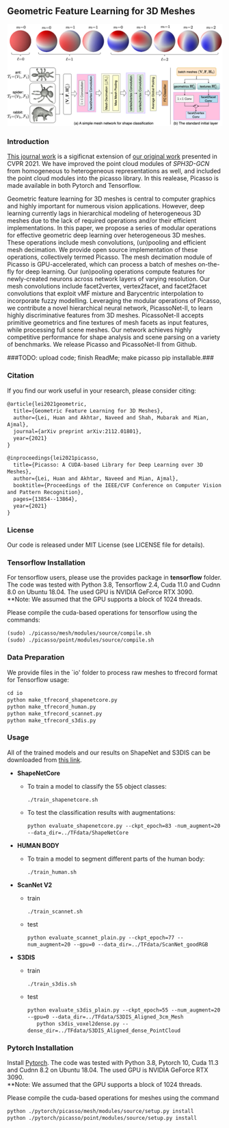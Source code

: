 ## Geometric Feature Learning for 3D Meshes

![alt text](https://github.com/EnyaHermite/Picasso/blob/main/image/teaser.png)

### Introduction
[This journal work](https://arxiv.org/abs/2112.01801) is a sigificnat extension of [our original work](https://arxiv.org/abs/2103.15076) presented in CVPR 2021. We have improved the point cloud modules of *SPH3D-GCN* from homogeneous to heterogeneous representations as well, and included the point cloud modules into the picasso library. In this realease, Picasso is made available in both Pytorch and Tensorflow. 

Geometric feature learning for 3D meshes is central to computer graphics and highly important for numerous vision applications. However, deep learning currently lags in hierarchical modeling of heterogeneous 3D meshes due to the lack of required operations and/or their efficient implementations. In this paper, we propose a series of modular operations for effective geometric deep learning over heterogeneous 3D meshes. These operations include mesh convolutions, (un)pooling and efficient mesh decimation. We provide open source implementation of these operations, collectively termed Picasso. The mesh decimation module of Picasso is GPU-accelerated, which can process a batch of meshes on-the-fly for deep learning. Our (un)pooling operations compute features for newly-created neurons across network layers of varying resolution. Our mesh convolutions include facet2vertex, vertex2facet, and facet2facet convolutions that exploit vMF mixture and Barycentric interpolation to incorporate fuzzy modelling. Leveraging the modular operations of Picasso, we contribute a novel hierarchical neural network, PicassoNet-II, to learn highly discriminative features from 3D meshes. PicassoNet-II accepts primitive geometrics and fine textures of mesh facets as input features, while processing full scene meshes. Our network achieves highly competitive performance for shape analysis and scene parsing on a variety of benchmarks. We release Picasso and PicassoNet-II from Github.

###TODO: upload code; finish ReadMe; make picasso pip installable.### 

### Citation
If you find our work useful in your research, please consider citing:

```
@article{lei2021geometric,
  title={Geometric Feature Learning for 3D Meshes},
  author={Lei, Huan and Akhtar, Naveed and Shah, Mubarak and Mian, Ajmal},
  journal={arXiv preprint arXiv:2112.01801},
  year={2021}
}
```
```
@inproceedings{lei2021picasso,
  title={Picasso: A CUDA-based Library for Deep Learning over 3D Meshes},
  author={Lei, Huan and Akhtar, Naveed and Mian, Ajmal},
  booktitle={Proceedings of the IEEE/CVF Conference on Computer Vision and Pattern Recognition},
  pages={13854--13864},
  year={2021}
} 
```
### License
Our code is released under MIT License (see LICENSE file for details).

### Tensorflow Installation
For tensorflow users, please use the provides package in **tensorflow** folder. The code was tested with Python 3.8, Tensorflow 2.4, Cuda 11.0 and Cudnn 8.0 on Ubuntu 18.04. The used GPU is NVIDIA GeForce RTX 3090.   
**Note: We assumed that the GPU supports a block of 1024 threads. 
  
Please compile the cuda-based operations for tensorflow using the commands:
```
(sudo) ./picasso/mesh/modules/source/compile.sh
(sudo) ./picasso/point/modules/source/compile.sh
```

### Data Preparation
We provide files in the `io' folder to process raw meshes to tfrecord format for Tensorflow usage:
```
cd io
python make_tfrecord_shapenetcore.py 
python make_tfrecord_human.py 
python make_tfrecord_scannet.py  
python make_tfrecord_s3dis.py    
```
### Usage  
All of the trained models and our results on ShapeNet and S3DIS can be downloaded from [this link](https://drive.google.com/open?id=1-085Tp4RI3eNbZSlOUo7T_F2qcjB8JeE).
- **ShapeNetCore**
  * To train a model to classify the 55 object classes:
    ```
    ./train_shapenetcore.sh  
    ```
  * To test the classification results with augmentations:
    ```
    python evaluate_shapenetcore.py --ckpt_epoch=83 -num_augment=20 --data_dir=../TFdata/ShapeNetCore
    ```

- **HUMAN BODY**   
  * To train a model to segment different parts of the human body:
    ```
    ./train_human.sh
    ```

- **ScanNet V2**  
  * train 
    ```  
    ./train_scannet.sh
    ```
  * test
    ```
    python evaluate_scannet_plain.py --ckpt_epoch=77 --num_augment=20 --gpu=0 --data_dir=../TFdata/ScanNet_goodRGB 
    ```

- **S3DIS**    
  * train  
    ```   
    ./train_s3dis.sh
    ```
  * test   
    ```
    python evaluate_s3dis_plain.py --ckpt_epoch=55 --num_augment=20 --gpu=0 --data_dir=../TFdata/S3DIS_Aligned_3cm_Mesh
       python s3dis_voxel2dense.py --dense_dir=../TFdata/S3DIS_Aligned_dense_PointCloud	
    ```

### Pytorch Installation
Install [Pytorch](https://pytorch.org/get-started/locally/). The code was tested with Python 3.8, Pytorch 10, Cuda 11.3 and Cudnn 8.2 on Ubuntu 18.04. The used GPU is NVIDIA GeForce RTX 3090.   
**Note: We assumed that the GPU supports a block of 1024 threads. 
  
Please compile the cuda-based operations for meshes using the command
```
python ./pytorch/picasso/mesh/modules/source/setup.py install
python ./pytorch/picasso/point/modules/source/setup.py install
```
